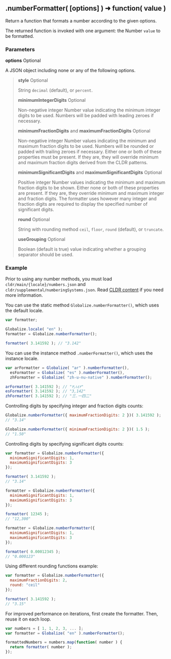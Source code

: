 ## .numberFormatter( [options] ) ➜ function( value )

Return a function that formats a number according to the given options.

The returned function is invoked with one argument: the Number `value` to be
formatted.

### Parameters

**options** Optional

A JSON object including none or any of the following options.

> **style** Optional
>
> String `decimal` (default), or `percent`.
>
> **minimumIntegerDigits** Optional
>
> Non-negative integer Number value indicating the minimum integer digits to be
> used. Numbers will be padded with leading zeroes if necessary.
>
> **minimumFractionDigits** and **maximumFractionDigits** Optional
>
> Non-negative integer Number values indicating the minimum and maximum fraction
> digits to be used. Numbers will be rounded or padded with trailing zeroes if
> necessary. Either one or both of these properties must be present. If they
> are, they will override minimum and maximum fraction digits derived from the
> CLDR patterns.
>
> **minimumSignificantDigits** and **maximumSignificantDigits** Optional
>
> Positive integer Number values indicating the minimum and maximum fraction
> digits to be shown. Either none or both of these properties are present. If
> they are, they override minimum and maximum integer and fraction digits. The
> formatter uses however many integer and fraction digits are required to
> display the specified number of significant digits.
>
> **round** Optional
>
> String with rounding method `ceil`, `floor`, `round` (default), or `truncate`.
>
> **useGrouping** Optional
>
> Boolean (default is true) value indicating whether a grouping separator should
> be used.

### Example

Prior to using any number methods, you must load
`cldr/main/{locale}/numbers.json` and `cldr/supplemental/numberingSystems.json`.
Read [CLDR content][] if you need more information.

[CLDR content]: ../../../README.md#2-cldr-content

You can use the static method `Globalize.numberFormatter()`, which uses the
default locale.

```javascript
var formatter;

Globalize.locale( "en" );
formatter = Globalize.numberFormatter();

formatter( 3.141592 ); // "3.142"
```

You can use the instance method `.numberFormatter()`, which uses the instance
locale.

```javascript
var arFormatter = Globalize( "ar" ).numberFormatter(),
  esFormatter = Globalize( "es" ).numberFormatter(),
  zhFormatter = Globalize( "zh-u-nu-native" ).numberFormatter();

arFormatter( 3.141592 ); // "٣٫١٤٢"
esFormatter( 3.141592 ); // "3,142"
zhFormatter( 3.141592 ); // "三.一四二"
```

Controlling digits by specifying integer and fraction digits counts:

```javascript
Globalize.numberFormatter({ maximumFractionDigits: 2 })( 3.141592 );
// "3.14"

Globalize.numberFormatter({ minimumFractionDigits: 2 })( 1.5 );
// "1.50"
```

Controlling digits by specifying significant digits counts:

```javascript
var formatter = Globalize.numberFormatter({
  minimumSignificantDigits: 1,
  maximumSignificantDigits: 3
});

formatter( 3.141592 );
// "3.14"

formatter = Globalize.numberFormatter({
  minimumSignificantDigits: 1,
  maximumSignificantDigits: 3
});

formatter( 12345 );
// "12,300"

formatter = Globalize.numberFormatter({
  minimumSignificantDigits: 1,
  maximumSignificantDigits: 3
});

formatter( 0.00012345 );
// "0.000123"
```

Using different rounding functions example:

```javascript
var formatter = Globalize.numberFormatter({
  maximumFractionDigits: 2,
  round: "ceil"
});

formatter( 3.141592 );
// "3.15"
```

For improved performance on iterations, first create the formatter. Then, reuse
it on each loop.

```javascript
var numbers = [ 1, 1, 2, 3, ... ];
var formatter = Globalize( "en" ).numberFormatter();

formattedNumbers = numbers.map(function( number ) {
  return formatter( number );
});
```
